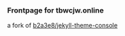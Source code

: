 ### Frontpage for tbwcjw.online

a fork of [b2a3e8/jekyll-theme-console](https://github.com/b2a3e8/jekyll-theme-console)
